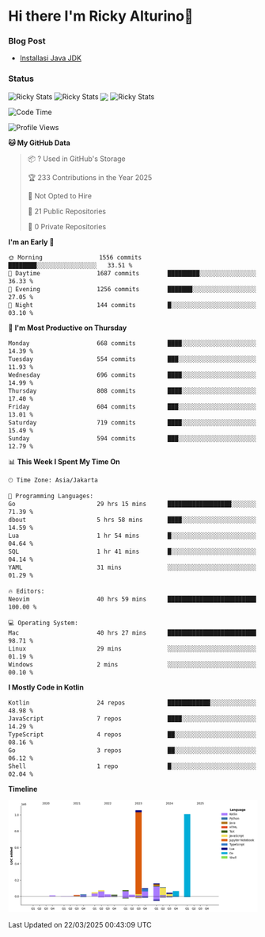 # Hi there I'm Ricky Alturino👋

### Blog Post

<!-- BLOG-POST-LIST:START -->

- [Installasi Java JDK](https://onirutla.medium.com/installasi-java-jdk-ec701beeb5cb?source=rss-d9d81c918cc9------2)
<!-- BLOG-POST-LIST:END -->

### Status

<img align="center" alt="Ricky Stats" src="https://github-readme-stats.vercel.app/api?username=Alturino&theme=dark&show_icons=true&hide_border=false" />
<img align="center" alt="Ricky Stats" src="https://github-readme-stats.vercel.app/api/top-langs/?username=Alturino&theme=dark&show_icons=true&layout=compact"/>
<img align="center" width="640px" src="https://github-readme-stats.vercel.app/api/wakatime?username=Alturino&layout=compact&hide_border=true&theme=dark">
<img align="center" alt="Ricky Stats" src="https://leetcard.jacoblin.cool/onirutla?border=0&radius=20&ext=activity"/>

<!--START_SECTION:waka-->
![Code Time](http://img.shields.io/badge/Code%20Time-1%2C100%20hrs%2022%20mins-blue)

![Profile Views](http://img.shields.io/badge/Profile%20Views-0-blue)

**🐱 My GitHub Data** 

> 📦 ? Used in GitHub's Storage 
 > 
> 🏆 233 Contributions in the Year 2025
 > 
> 🚫 Not Opted to Hire
 > 
> 📜 21 Public Repositories 
 > 
> 🔑 0 Private Repositories 
 > 
**I'm an Early 🐤** 

```text
🌞 Morning                1556 commits        ████████░░░░░░░░░░░░░░░░░   33.51 % 
🌆 Daytime                1687 commits        █████████░░░░░░░░░░░░░░░░   36.33 % 
🌃 Evening                1256 commits        ███████░░░░░░░░░░░░░░░░░░   27.05 % 
🌙 Night                  144 commits         █░░░░░░░░░░░░░░░░░░░░░░░░   03.10 % 
```
📅 **I'm Most Productive on Thursday** 

```text
Monday                   668 commits         ████░░░░░░░░░░░░░░░░░░░░░   14.39 % 
Tuesday                  554 commits         ███░░░░░░░░░░░░░░░░░░░░░░   11.93 % 
Wednesday                696 commits         ████░░░░░░░░░░░░░░░░░░░░░   14.99 % 
Thursday                 808 commits         ████░░░░░░░░░░░░░░░░░░░░░   17.40 % 
Friday                   604 commits         ███░░░░░░░░░░░░░░░░░░░░░░   13.01 % 
Saturday                 719 commits         ████░░░░░░░░░░░░░░░░░░░░░   15.49 % 
Sunday                   594 commits         ███░░░░░░░░░░░░░░░░░░░░░░   12.79 % 
```


📊 **This Week I Spent My Time On** 

```text
🕑︎ Time Zone: Asia/Jakarta

💬 Programming Languages: 
Go                       29 hrs 15 mins      ██████████████████░░░░░░░   71.39 % 
dbout                    5 hrs 58 mins       ████░░░░░░░░░░░░░░░░░░░░░   14.59 % 
Lua                      1 hr 54 mins        █░░░░░░░░░░░░░░░░░░░░░░░░   04.64 % 
SQL                      1 hr 41 mins        █░░░░░░░░░░░░░░░░░░░░░░░░   04.14 % 
YAML                     31 mins             ░░░░░░░░░░░░░░░░░░░░░░░░░   01.29 % 

🔥 Editors: 
Neovim                   40 hrs 59 mins      █████████████████████████   100.00 % 

💻 Operating System: 
Mac                      40 hrs 27 mins      █████████████████████████   98.71 % 
Linux                    29 mins             ░░░░░░░░░░░░░░░░░░░░░░░░░   01.19 % 
Windows                  2 mins              ░░░░░░░░░░░░░░░░░░░░░░░░░   00.10 % 
```

**I Mostly Code in Kotlin** 

```text
Kotlin                   24 repos            ████████████░░░░░░░░░░░░░   48.98 % 
JavaScript               7 repos             ████░░░░░░░░░░░░░░░░░░░░░   14.29 % 
TypeScript               4 repos             ██░░░░░░░░░░░░░░░░░░░░░░░   08.16 % 
Go                       3 repos             ██░░░░░░░░░░░░░░░░░░░░░░░   06.12 % 
Shell                    1 repo              █░░░░░░░░░░░░░░░░░░░░░░░░   02.04 % 
```



**Timeline**

![Lines of Code chart](https://raw.githubusercontent.com/Alturino/Alturino/main/assets/bar_graph.png)


 Last Updated on 22/03/2025 00:43:09 UTC
<!--END_SECTION:waka-->
